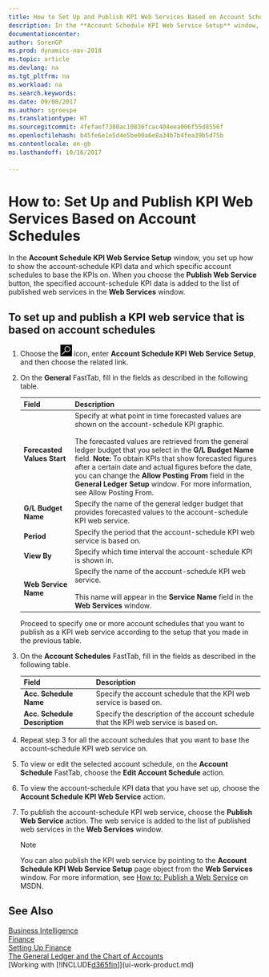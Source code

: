 ```yaml
---
title: How to Set Up and Publish KPI Web Services Based on Account Schedules
description: In the **Account Schedule KPI Web Service Setup** window, you set up how to show the account-schedule KPI data and which specific account schedules to base the KPIs on.
documentationcenter: 
author: SorenGP
ms.prod: dynamics-nav-2018
ms.topic: article
ms.devlang: na
ms.tgt_pltfrm: na
ms.workload: na
ms.search.keywords: 
ms.date: 09/08/2017
ms.author: sgroespe
ms.translationtype: HT
ms.sourcegitcommit: 4fefaef7380ac10836fcac404eea006f55d8556f
ms.openlocfilehash: b45fe6e1e5d4e5be00a6e8a34b7b4fea39b5d75b
ms.contentlocale: en-gb
ms.lasthandoff: 10/16/2017

---
```

# <a name="how-to-set-up-and-publish-kpi-web-services-based-on-account-schedules"></a>How to: Set Up and Publish KPI Web Services Based on Account Schedules
In the **Account Schedule KPI Web Service Setup** window, you set up how to show the account-schedule KPI data and which specific account schedules to base the KPIs on. When you choose the **Publish Web Service** button, the specified account-schedule KPI data is added to the list of published web services in the **Web Services** window.  

## <a name="to-set-up-and-publish-a-kpi-web-service-that-is-based-on-account-schedules"></a>To set up and publish a KPI web service that is based on account schedules  

1.  Choose the ![Search for Page or Report](media/ui-search/search_small.png "Search for Page or Report icon") icon, enter **Account Schedule KPI Web Service Setup**, and then choose the related link.  
2.  On the **General** FastTab, fill in the fields as described in the following table.  

    |Field|Description|  
    |---------------------------------|---------------------------------------|  
    |**Forecasted Values Start**|Specify at what point in time forecasted values are shown on the account-schedule KPI graphic.<br /><br /> The forecasted values are retrieved from the general ledger budget that you select in the **G/L Budget Name** field. **Note:**  To obtain KPIs that show forecasted figures after a certain date and actual figures before the date, you can change the **Allow Posting From** field in the **General Ledger Setup** window. For more information, see Allow Posting From.|  
    |**G/L Budget Name**|Specify the name of the general ledger budget that provides forecasted values to the account-schedule KPI web service.|  
    |**Period**|Specify the period that the account-schedule KPI web service is based on.|  
    |**View By**|Specify which time interval the account-schedule KPI is shown in.|  
    |**Web Service Name**|Specify the name of the account-schedule KPI web service.<br /><br /> This name will appear in the **Service Name** field in the **Web Services** window.|  

    Proceed to specify one or more account schedules that you want to publish as a KPI web service according to the setup that you made in the previous table.  

3.  On the **Account Schedules** FastTab, fill in the fields as described in the following table.  

    |Field|Description|  
    |---------------------------------|---------------------------------------|  
    |**Acc. Schedule Name**|Specify the account schedule that the KPI web service is based on.|  
    |**Acc. Schedule Description**|Specify the description of the account schedule that the KPI web service is based on.|  

4.  Repeat step 3 for all the account schedules that you want to base the account-schedule KPI web service on.  
5.  To view or edit the selected account schedule, on the **Account Schedule** FastTab, choose the **Edit Account Schedule** action.  
6.  To view the account-schedule KPI data that you have set up, choose the **Account Schedule KPI Web Service** action.  
7.  To publish the account-schedule KPI web service, choose the **Publish Web Service** action. The web service is added to the list of published web services in the **Web Services** window.  

    > [!NOTE]  
    >  You can also publish the KPI web service by pointing to the **Account Schedule KPI Web Service Setup** page object from the **Web Services** window. For more information, see [How to: Publish a Web Service](https://msdn.microsoft.com/en-us/library/dd338978.aspx) on MSDN.  

## <a name="see-also"></a>See Also  
[Business Intelligence](bi.md)  
[Finance](finance.md)  
[Setting Up Finance](finance-setup-finance.md)  
[The General Ledger and the Chart of Accounts](finance-general-ledger.md)  
[Working with [!INCLUDE[d365fin](includes/d365fin_md.md)]](ui-work-product.md)

